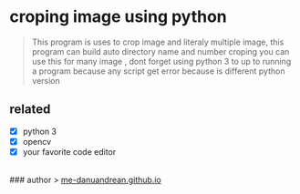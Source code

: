 # croping image using python

> This program is uses to crop image and literaly multiple image, this program can build auto directory name and number croping you can use this for many image , dont forget using python 3 to up to running a program because any script get error because is different python version

## related
- [x] python 3
- [x] opencv 
- [x] your favorite code editor
<br>
### author
> <a href="https://me-danuandrean.github.io">me-danuandrean.github.io</a>
